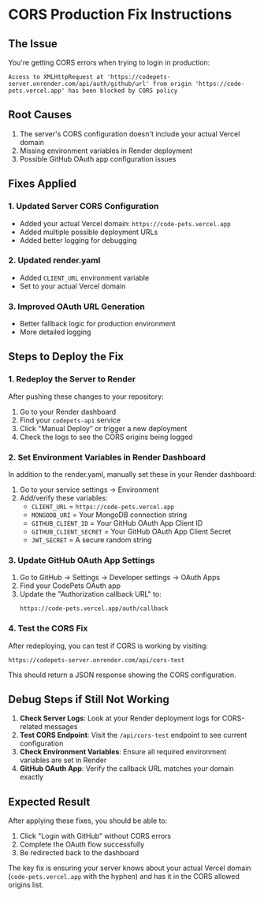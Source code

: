# CORS Production Fix Instructions

## The Issue

You're getting CORS errors when trying to login in production:

```
Access to XMLHttpRequest at 'https://codepets-server.onrender.com/api/auth/github/url' from origin 'https://code-pets.vercel.app' has been blocked by CORS policy
```

## Root Causes

1. The server's CORS configuration doesn't include your actual Vercel domain
2. Missing environment variables in Render deployment
3. Possible GitHub OAuth app configuration issues

## Fixes Applied

### 1. Updated Server CORS Configuration

- Added your actual Vercel domain: `https://code-pets.vercel.app`
- Added multiple possible deployment URLs
- Added better logging for debugging

### 2. Updated render.yaml

- Added `CLIENT_URL` environment variable
- Set to your actual Vercel domain

### 3. Improved OAuth URL Generation

- Better fallback logic for production environment
- More detailed logging

## Steps to Deploy the Fix

### 1. Redeploy the Server to Render

After pushing these changes to your repository:

1. Go to your Render dashboard
2. Find your `codepets-api` service
3. Click "Manual Deploy" or trigger a new deployment
4. Check the logs to see the CORS origins being logged

### 2. Set Environment Variables in Render Dashboard

In addition to the render.yaml, manually set these in your Render dashboard:

1. Go to your service settings → Environment
2. Add/verify these variables:
   - `CLIENT_URL` = `https://code-pets.vercel.app`
   - `MONGODB_URI` = Your MongoDB connection string
   - `GITHUB_CLIENT_ID` = Your GitHub OAuth App Client ID
   - `GITHUB_CLIENT_SECRET` = Your GitHub OAuth App Client Secret
   - `JWT_SECRET` = A secure random string

### 3. Update GitHub OAuth App Settings

1. Go to GitHub → Settings → Developer settings → OAuth Apps
2. Find your CodePets OAuth app
3. Update the "Authorization callback URL" to:
   ```
   https://code-pets.vercel.app/auth/callback
   ```

### 4. Test the CORS Fix

After redeploying, you can test if CORS is working by visiting:

```
https://codepets-server.onrender.com/api/cors-test
```

This should return a JSON response showing the CORS configuration.

## Debug Steps if Still Not Working

1. **Check Server Logs**: Look at your Render deployment logs for CORS-related messages
2. **Test CORS Endpoint**: Visit the `/api/cors-test` endpoint to see current configuration
3. **Check Environment Variables**: Ensure all required environment variables are set in Render
4. **GitHub OAuth App**: Verify the callback URL matches your domain exactly

## Expected Result

After applying these fixes, you should be able to:

1. Click "Login with GitHub" without CORS errors
2. Complete the OAuth flow successfully
3. Be redirected back to the dashboard

The key fix is ensuring your server knows about your actual Vercel domain (`code-pets.vercel.app` with the hyphen) and has it in the CORS allowed origins list.
